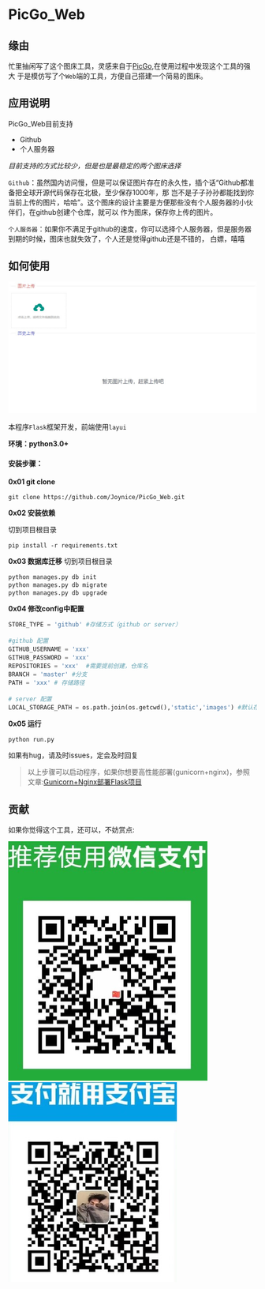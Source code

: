# PicGo_Web

## 缘由

忙里抽闲写了这个图床工具，灵感来自于[PicGo](https://github.com/Molunerfinn/PicGo),在使用过程中发现这个工具的强大
于是模仿写了个`Web`端的工具，方便自己搭建一个简易的图床。

## 应用说明

PicGo_Web目前支持

- Github
- 个人服务器

*目前支持的方式比较少，但是也是最稳定的两个图床选择*

`Github`：虽然国内访问慢，但是可以保证图片存在的永久性，插个话“Github都准备把全球开源代码保存在北极，至少保存1000年，那
岂不是子子孙孙都能找到你当前上传的图片，哈哈”。这个图床的设计主要是方便那些没有个人服务器的小伙伴们，在github创建个仓库，就可以
作为图床，保存你上传的图片。

`个人服务器`：如果你不满足于github的速度，你可以选择个人服务器，但是服务器到期的时候，图床也就失效了，个人还是觉得github还是不错的，
白嫖，嘻嘻

## 如何使用

![界面](https://raw.githubusercontent.com/Joynice/image/master/img/picweb.JPG)

本程序`Flask`框架开发，前端使用`layui`

**环境：python3.0+**

#### 安装步骤：

**0x01 git clone**
 ```text
git clone https://github.com/Joynice/PicGo_Web.git
```

**0x02 安装依赖**

切到项目根目录
```text
pip install -r requirements.txt
```

**0x03 数据库迁移**
切到项目根目录
```text
python manages.py db init
python manages.py db migrate
python manages.py db upgrade
```

**0x04 修改config中配置**
```python
STORE_TYPE = 'github' #存储方式（github or server）

#github 配置
GITHUB_USERNAME = 'xxx'
GITHUB_PASSWORD = 'xxx'
REPOSITORIES = 'xxx'  #需要提前创建，仓库名
BRANCH = 'master' #分支
PATH = 'xxx' # 存储路径

# server 配置
LOCAL_STORAGE_PATH = os.path.join(os.getcwd(),'static','images') #默认存储到项目static/images文件夹下
```

**0x05 运行**
```text
python run.py
```
如果有hug，请及时issues，定会及时回复

> 以上步骤可以启动程序，如果你想要高性能部署(gunicorn+nginx)，参照文章:[Gunicorn+Nginx部署Flask项目](http://lr.dropsec.xyz/2019/12/14/Gunicorn-Nginx%E9%83%A8%E7%BD%B2Flask%E9%A1%B9%E7%9B%AE/)

## 贡献

如果你觉得这个工具，还可以，不妨赏点:

![微信](https://raw.githubusercontent.com/Joynice/image/master/img/wx.JPG)
![支付宝](https://raw.githubusercontent.com/Joynice/image/master/img/zfb.JPG)
